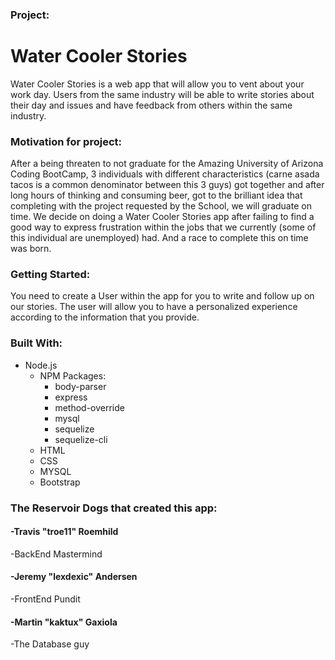 ### Project:

   # Water Cooler Stories

Water Cooler Stories is a web app that will allow you to vent about your work day. Users from the same industry will be able to write stories about their day and issues and have feedback from others within the same industry. 

### Motivation for project:

After a being threaten to not graduate for the Amazing University of Arizona Coding BootCamp, 3 individuals with different characteristics (carne asada tacos is a common denominator between this 3 guys) got together and after long hours of thinking and consuming beer, got to the brilliant idea that completing 
with the project requested by the School, we will graduate on time. We decide on doing a Water Cooler Stories app after failing to find a good
way to express frustration within the jobs that we currently (some of this individual are unemployed) had. And a race to complete this on time was born.

### Getting Started:

You need to create a User within the app for you to write and follow up on our stories. The user will allow you to have a personalized experience according to the information that you provide.

### Built With:
   - Node.js
       - NPM Packages:
           - body-parser
           - express
           - method-override
           - mysql
           - sequelize
           - sequelize-cli 
       -	HTML
       -	CSS
       -	MYSQL
       -	Bootstrap
   

### The Reservoir Dogs that created this app:

#### -Travis "troe11" Roemhild
   -BackEnd Mastermind

#### -Jeremy "lexdexic" Andersen
   -FrontEnd Pundit

#### -Martin "kaktux" Gaxiola
   -The Database guy








